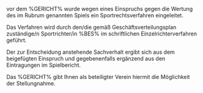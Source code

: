 vor dem %GERICHT% wurde wegen eines Einspruchs gegen die Wertung des im
Rubrum genannten Spiels ein Sportrechtsverfahren eingeleitet.  
  
Das Verfahren wird durch den/die gemäß Geschäftsverteilungsplan
zuständige/n Sportrichter/in %BES% im schriftlichen
Einzelrichterverfahren geführt.  
  
Der zur Entscheidung anstehende Sachverhalt ergibt sich aus dem
beigefügten Einspruch und gegebenenfalls ergänzend aus den Eintragungen
im Spielbericht.  
  
Das %GERICHT% gibt Ihnen als beteiligter Verein hiermit die Möglichkeit
der Stellungnahme.  
  